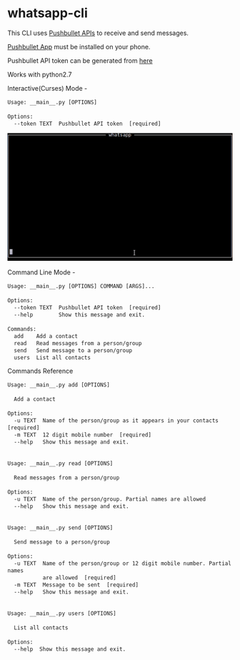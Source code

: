 # whatsapp-cli

This CLI uses [Pushbullet APIs](https://docs.pushbullet.com/) to receive and send messages.

[Pushbullet App](https://play.google.com/store/apps/details?id=com.pushbullet.android) must be installed on your phone.

Pushbullet API token can be generated from [here](https://www.pushbullet.com/#settings/account)

Works with python2.7

Interactive(Curses) Mode - 

    Usage: __main__.py [OPTIONS]
    
    Options:
      --token TEXT  Pushbullet API token  [required]

![](whatsapp-cli.gif)


Command Line Mode - 

	Usage: __main__.py [OPTIONS] COMMAND [ARGS]...

	Options:
	  --token TEXT  Pushbullet API token  [required]
	  --help        Show this message and exit.

	Commands:
	  add    Add a contact
	  read   Read messages from a person/group
	  send   Send message to a person/group
	  users  List all contacts

Commands Reference

	Usage: __main__.py add [OPTIONS]

	  Add a contact

	Options:
	  -u TEXT  Name of the person/group as it appears in your contacts  [required]
	  -m TEXT  12 digit mobile number  [required]
	  --help   Show this message and exit.


	Usage: __main__.py read [OPTIONS]

	  Read messages from a person/group

	Options:
	  -u TEXT  Name of the person/group. Partial names are allowed
	  --help   Show this message and exit.


	Usage: __main__.py send [OPTIONS]

	  Send message to a person/group

	Options:
	  -u TEXT  Name of the person/group or 12 digit mobile number. Partial names
			   are allowed  [required]
	  -m TEXT  Message to be sent  [required]
	  --help   Show this message and exit.


	Usage: __main__.py users [OPTIONS]

	  List all contacts

	Options:
	  --help  Show this message and exit.
